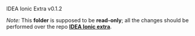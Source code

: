 IDEA Ionic Extra v0.1.2

*Note:* This **folder** is supposed to be **read-only**; all the changes should be performed over the repo 
**[IDEA Ionic extra](https://github.com/uatisdeproblem/IDEA-Ionic-extra)**.
